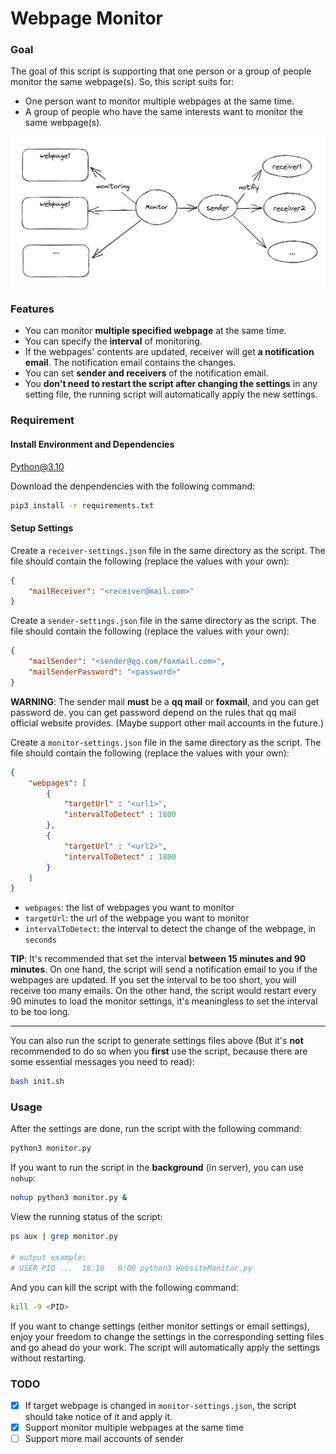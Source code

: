 
# Webpage Monitor

### Goal

The goal of this script is supporting that one person or a group of people monitor the same webpage(s). So, this script suits for:

- One person want to monitor multiple webpages at the same time.
- A group of people who have the same interests want to monitor the same webpage(s).

![img.png](images/goal.png)

### Features

- You can monitor **multiple specified webpage** at the same time.
- You can specify the **interval** of monitoring.
- If the webpages' contents are updated, receiver will get **a notification email**. The notification email contains the changes.
- You can set **sender and receivers** of the notification email.
- You **don't need to restart the script after changing the settings** in any setting file, the running script will automatically apply the new settings.

### Requirement

#### Install Environment and Dependencies

Python@3.10

Download the denpendencies with the following command:

```bash
pip3 install -r requirements.txt
```

#### Setup Settings

Create a `receiver-settings.json` file in the same directory as the script. The file should contain the following (replace the values with your own):

```json
{
    "mailReceiver": "<receiver@mail.com>"
}
```

Create a `sender-settings.json` file in the same directory as the script. The file should contain the following (replace the values with your own):

```json
{
    "mailSender": "<sender@qq.com/foxmail.com>",
    "mailSenderPassword": "<password>"
}
```

**WARNING**: The sender mail **must** be a **qq mail** or **foxmail**, and you can get password de. you can get password depend on the rules that qq mail official website provides. (Maybe support other mail accounts in the future.)

Create a `monitor-settings.json` file in the same directory as the script. The file should contain the following (replace the values with your own):

```json
{
    "webpages": [
        {
            "targetUrl" : "<url1>",
            "intervalToDetect" : 1800
        },
        {
            "targetUrl" : "<url2>",
            "intervalToDetect" : 1800
        }
    ]
}
```

- `webpages`: the list of webpages you want to monitor
- `targetUrl`: the url of the webpage you want to monitor
- `intervalToDetect`: the interval to detect the change of the webpage, in `seconds`

**TIP**: It's recommended that set the interval **between 15 minutes and 90 minutes**. On one hand, the script will send a notification email to you if the webpages are updated. If you set the interval to be too short, you will receive too many emails. On the other hand, the script would restart every 90 minutes to load the monitor settings, it's meaningless to set the interval to be too long.

---

You can also run the script to generate settings files above (But it's **not** recommended to do so when you **first** use the script, because there are some essential messages you need to read):

```bash
bash init.sh
```

### Usage

After the settings are done, run the script with the following command:

```bash
python3 monitor.py
```

If you want to run the script in the **background** (in server), you can use `nohup`:

```bash
nohup python3 monitor.py &
```

View the running status of the script:

```bash
ps aux | grep monitor.py

# output example:
# USER PID ...  18:10   0:00 python3 WebsiteMonitor.py
```

And you can kill the script with the following command:

```bash
kill -9 <PID>
```

If you want to change settings (either monitor settings or email settings), enjoy your freedom to change the settings in the corresponding setting files and go ahead do your work. The script will automatically apply the settings without restarting. 

### TODO

- [x] If target webpage is changed in `monitor-settings.json`, the script should take notice of it and apply it.
- [x] Support monitor multiple webpages at the same time
- [ ] Support more mail accounts of sender
